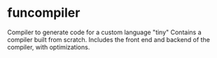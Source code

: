 # funcompiler

Compiler to generate code for a custom language "tiny"
Contains a compiler built from scratch. Includes the front end and backend of the compiler, with optimizations.
